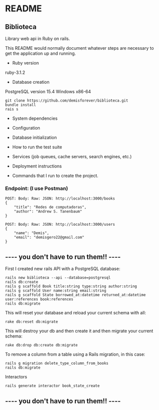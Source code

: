 # README
## Biblioteca
Library web api in Ruby on rails.

This README would normally document whatever steps are necessary to get the
application up and running.

* Ruby version

ruby-3.1.2

* Database creation

PostgreSQL version 15.4 Windows x86-64

```
git clone https://github.com/demisforever/biblioteca.git
bundle install
rais s
```
* System dependencies

* Configuration


* Database initialization

* How to run the test suite

* Services (job queues, cache servers, search engines, etc.)

* Deployment instructions

* Commands that I run to create the project.

###  Endpoint: (I use Postman)
```
POST: Body: Raw: JSON: http://localhost:3000/books
{
    "title": "Redes de computadoras",
    "author": "Andrew S. Tanenbaum"
}
```
```
POST: Body: Raw: JSON: http://localhost:3000/users
{
    "name": "Demis",
    "email": "demisgero22@gmail.com"
}
```

## ---- you don't have to run them!! ----

First I created new rails API with a PostgreSQL database:
```
rails new biblioteca --api --database=postgresql
rails db:create
rails g scaffold Book title:string type:string author:string
rails g scaffold User name:string email:string
rails g scaffold State borrowed_at:datetime returned_at:datetime user:references book:references
rails db:migrate
```


This will reset your database and reload your current schema with all:
```
rake db:reset db:migrate
```
This will destroy your db and then create it and then migrate your current schema:
```
rake db:drop db:create db:migrate
```

To remove a column from a table using a Rails migration, in this case:
```
rails g migration delete_type_column_from_books
rails db:migrate
```

Interactors
```
rails generate interactor book_state_create
```
## ---- you don't have to run them!! ----